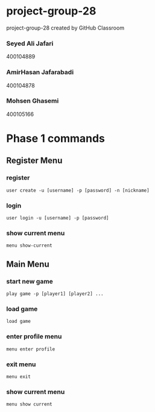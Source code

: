 # project-group-28
project-group-28 created by GitHub Classroom

### Seyed Ali Jafari
400104889

### AmirHasan Jafarabadi
400104878

### Mohsen Ghasemi
400105166

# Phase 1 commands
## Register Menu
### register
`user create -u [username] -p [password] -n [nickname]`

### login
`user login -u [username] -p [password]`
### show current menu
`menu show-current`
## Main Menu
### start new game
`play game -p [player1] [player2] ...`
### load game
`load game`
### enter profile menu
`menu enter profile`
### exit menu
`menu exit`
### show current menu
`menu show current`


